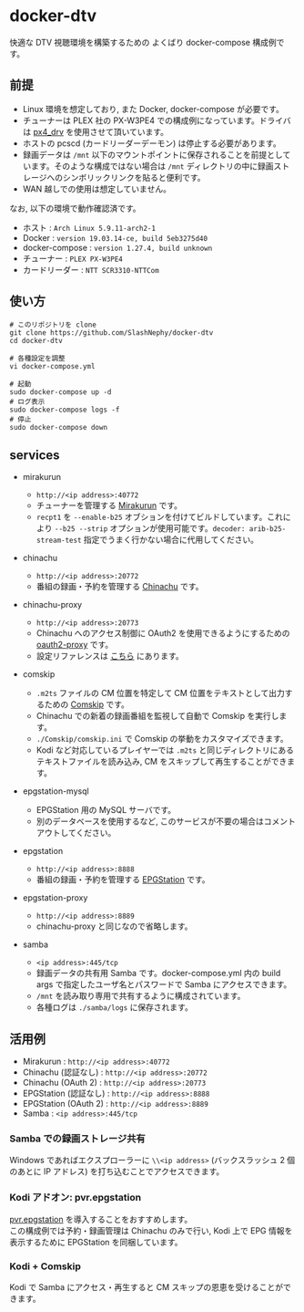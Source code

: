 # docker-dtv

快適な DTV 視聴環境を構築するための よくばり docker-compose 構成例です。

## 前提

- Linux 環境を想定しており, また Docker, docker-compose が必要です。
- チューナーは PLEX 社の PX-W3PE4 での構成例になっています。ドライバは [px4_drv](https://github.com/nns779/px4_drv) を使用させて頂いています。
- ホストの pcscd (カードリーダーデーモン) は停止する必要があります。
- 録画データは `/mnt` 以下のマウントポイントに保存されることを前提としています。そのような構成ではない場合は `/mnt` ディレクトリの中に録画ストレージへのシンボリックリンクを貼ると便利です。
- WAN 越しでの使用は想定していません。

なお, 以下の環境で動作確認済です。

- ホスト : `Arch Linux 5.9.11-arch2-1`
- Docker : `version 19.03.14-ce, build 5eb3275d40`
- docker-compose : `version 1.27.4, build unknown`
- チューナー : `PLEX PX-W3PE4`
- カードリーダー : `NTT SCR3310-NTTCom`

## 使い方

```shell
# このリポジトリを clone
git clone https://github.com/SlashNephy/docker-dtv
cd docker-dtv

# 各種設定を調整
vi docker-compose.yml

# 起動
sudo docker-compose up -d
# ログ表示
sudo docker-compose logs -f
# 停止
sudo docker-compose down
```

## services

- mirakurun
  - `http://<ip address>:40772`
  - チューナーを管理する [Mirakurun](https://github.com/Chinachu/Mirakurun) です。
  - `recpt1` を `--enable-b25` オブションを付けてビルドしています。これにより `--b25 --strip` オプションが使用可能です。`decoder: arib-b25-stream-test` 指定でうまく行かない場合に代用してください。

- chinachu
  - `http://<ip address>:20772`
  - 番組の録画・予約を管理する [Chinachu](https://github.com/Chinachu/Chinachu) です。

- chinachu-proxy
  - `http://<ip address>:20773`
  - Chinachu へのアクセス制御に OAuth2 を使用できるようにするための [oauth2-proxy](https://github.com/oauth2-proxy/oauth2-proxy) です。
  - 設定リファレンスは [こちら](https://oauth2-proxy.github.io/oauth2-proxy/docs/configuration/oauth_provider) にあります。

- comskip
  - `.m2ts` ファイルの CM 位置を特定して CM 位置をテキストとして出力するための [Comskip](https://github.com/erikkaashoek/Comskip) です。
  - Chinachu での新着の録画番組を監視して自動で Comskip を実行します。
  - `./Comskip/comskip.ini` で Comskip の挙動をカスタマイズできます。
  - Kodi など対応しているプレイヤーでは `.m2ts` と同じディレクトリにあるテキストファイルを読み込み, CM をスキップして再生することができます。

- epgstation-mysql
  - EPGStation 用の MySQL サーバです。
  - 別のデータベースを使用するなど, このサービスが不要の場合はコメントアウトしてください。

- epgstation
  - `http://<ip address>:8888`
  - 番組の録画・予約を管理する [EPGStation](https://github.com/l3tnun/EPGStation) です。

- epgstation-proxy
  - `http://<ip address>:8889`
  - chinachu-proxy と同じなので省略します。

- samba
  - `<ip address>:445/tcp`
  - 録画データの共有用 Samba です。docker-compose.yml 内の build args で指定したユーザ名とパスワードで Samba にアクセスできます。
  - `/mnt` を読み取り専用で共有するように構成されています。
  - 各種ログは `./samba/logs` に保存されます。

## 活用例

- Mirakurun : `http://<ip address>:40772`
- Chinachu (認証なし) : `http://<ip address>:20772`
- Chinachu (OAuth 2) : `http://<ip address>:20773`
- EPGStation (認証なし) : `http://<ip address>:8888`
- EPGStation (OAuth 2) : `http://<ip address>:8889`
- Samba : `<ip address>:445/tcp`

### Samba での録画ストレージ共有

Windows であればエクスプローラーに `\\<ip address>` (バックスラッシュ 2 個のあとに IP アドレス) を打ち込むことでアクセスできます。

### Kodi アドオン: pvr.epgstation

[pvr.epgstation](https://mzyy94.com/blog/2020/08/18/libreelec-mirakurun-epgstation/) を導入することをおすすめします。  
この構成例では予約・録画管理は Chinachu のみで行い, Kodi 上で EPG 情報を表示するために EPGStation を同梱しています。

### Kodi + Comskip

Kodi で Samba にアクセス・再生すると CM スキップの恩恵を受けることができます。
